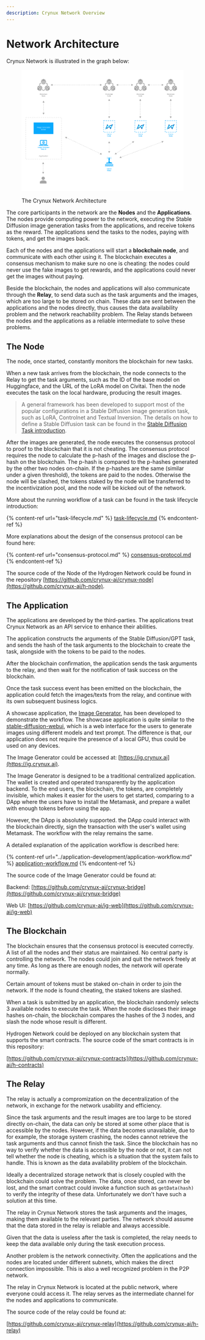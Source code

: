 ```yaml
---
description: Crynux Network Overview
---
```


# Network Architecture

Crynux Network is illustrated in the graph below:

<figure><img src="../.gitbook/assets/hydrogen-architecture.png" alt=""><figcaption><p>The Crynux Network Architecture</p></figcaption></figure>

The core participants in the network are the **Nodes** and the **Applications**. The nodes provide computing power to the network, executing the Stable Diffusion image generation tasks from the applications, and receive tokens as the reward. The applications send the tasks to the nodes, paying with tokens, and get the images back.

Each of the nodes and the applications will start a **blockchain node**, and communicate with each other using it. The blockchain executes a consensus mechanism to make sure no one is cheating: the nodes could never use the fake images to get rewards, and the applications could never get the images without paying.

Beside the blockchain, the nodes and applications will also communicate through the **Relay**, to send data such as the task arguments and the images, which are too large to be stored on chain. These data are sent between the applications and the nodes directly, thus causes the data availability problem and the network reachability problem. The Relay stands between the nodes and the applications as a reliable intermediate to solve these problems.

## The Node

The node, once started, constantly monitors the blockchain for new tasks.

When a new task arrives from the blockchain, the node connects to the Relay to get the task arguments, such as the ID of the base model on Huggingface, and the URL of the LoRA model on Civitai. Then the node executes the task on the local hardware, producing the result images.

> A general framework has been developed to support most of the popular configurations in a Stable Diffusion image generation task, such as LoRA, Controlnet and Textual Inversion. The details on how to define a Stable Diffusion task can be found in the [Stable Diffusion Task introduction](../application-development/stable-diffusion-task.md).

After the images are generated, the node executes the consensus protocol to proof to the blockchain that it is not cheating. The consensus protocol requires the node to calculate the p-hash of the images and disclose the p-hash on the blockchain. The p-hash is compared to the p-hashes generated by the other two nodes on-chain. If the p-hashes are the same (similar under a given threshold), the tokens are paid to the nodes. Otherwise the node will be slashed, the tokens staked by the node will be transferred to the incentivization pool, and the node will be kicked out of the network.

More about the running workflow of a task can be found in the task lifecycle introduction:

{% content-ref url="task-lifecycle.md" %}
[task-lifecycle.md](task-lifecycle.md)
{% endcontent-ref %}

More explanations about the design of the consensus protocol can be found here:

{% content-ref url="consensus-protocol.md" %}
[consensus-protocol.md](consensus-protocol.md)
{% endcontent-ref %}

The source code of the Node of the Hydrogen Network could be found in the repository [https://github.com/crynux-ai/crynux-node](https://github.com/crynux-ai/h-node).

## The Application

The applications are developed by the third-parties. The applications treat Crynux Network as an API service to enhance their abilities.&#x20;

The application constructs the arguments of the Stable Diffusion/GPT task, and sends the hash of the task arguments to the blockchain to create the task, alongside with the tokens to be paid to the nodes.

After the blockchain confirmation, the application sends the task arguments to the relay, and then wait for the notification of task success on the blockchain.

Once the task success event has been emitted on the blockchain, the application could fetch the images/texts from the relay, and continue with its own subsequent business logics.

A showcase application, the [Image Generator](https://ig.crynux.ai), has been developed to demonstrate the workflow. The showcase application is quite similar to the [stable-diffusion-webui](https://github.com/AUTOMATIC1111/stable-diffusion-webui), which is a web interface for the users to generate images using different models and text prompt. The difference is that, our application does not require the presence of a local GPU, thus could be used on any devices.

The Image Generator could be accessed at: [https://ig.crynux.ai](https://ig.crynux.ai).

The Image Generator is designed to be a traditional centralized application. The wallet is created and operated transparently by the application backend. To the end users, the blockchain, the tokens, are completely invisible, which makes it easier for the users to get started, comparing to a DApp where the users have to install the Metamask, and prepare a wallet with enough tokens before using the app.

However, the DApp is absolutely supported. the DApp could interact with the blockchain directly, sign the transaction with the user's wallet using Metamask. The workflow with the relay remains the same.

A detailed explanation of the application workflow is described here:

{% content-ref url="../application-development/application-workflow.md" %}
[application-workflow.md](../application-development/application-workflow.md)
{% endcontent-ref %}

The source code of the Image Generator could be found at:

Backend: [https://github.com/crynux-ai/crynux-bridge](https://github.com/crynux-ai/crynux-bridge)

Web UI: [https://github.com/crynux-ai/ig-web](https://github.com/crynux-ai/ig-web)

## The Blockchain

The blockchain ensures that the consensus protocol is executed correctly. A list of all the nodes and their status are maintained. No central party is controlling the network. The nodes could join and quit the network freely at any time. As long as there are enough nodes, the network will operate normally.

Certain amount of tokens must be staked on-chain in order to join the network. If the node is found cheating, the staked tokens are slashed.

&#x20;When a task is submitted by an application, the blockchain randomly selects 3 available nodes to execute the task. When the node discloses their image hashes on-chain, the blockchain compares the hashes of the 3 nodes, and slash the node whose result is different.

Hydrogen Network could be deployed on any blockchain system that supports the smart contracts. The source code of the smart contracts is in this repository:

[https://github.com/crynux-ai/crynux-contracts](https://github.com/crynux-ai/h-contracts)

## The Relay

The relay is actually a compromization on the decentralization of the network, in exchange for the network usability and efficiency.

Since the task arguments and the result images are too large to be stored directly on-chain, the data can only be stored at some other place that is accessible by the nodes. However, if the data becomes unavailable, due to for example, the storage system crashing, the nodes cannot retrieve the task arguments and thus cannot finish the task. Since the blockchain has no way to verify whether the data is accessible by the node or not, it can not tell whether the node is cheating, which is a situation that the system fails to handle. This is known as the data availability problem of the blockchain.

Ideally a decentralized storage network that is closely coupled with the blockchain could solve the problem. The data, once stored, can never be lost, and the smart contract could invoke a function such as `getData(hash)` to verify the integrity of these data. Unfortunately we don't have such a solution at this time.

The relay in Crynux Network stores the task arguments and the images, making them available to the relevant parties. The network should assume that the data stored in the relay is reliable and always accessible.

Given that the data is useless after the task is completed, the relay needs to keep the data available only during the task execution process.

Another problem is the network connectivity. Often the applications and the nodes are located under different subnets, which makes the direct connection impossible. This is also a well recognized problem in the P2P network.

The relay in Crynux Network is located at the public network, where everyone could access it. The relay serves as the intermediate channel for the nodes and applications to communicate.

The source code of the relay could be found at:

[https://github.com/crynux-ai/crynux-relay](https://github.com/crynux-ai/h-relay)

